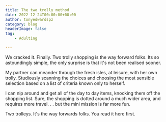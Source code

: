 ```yaml
---
title: The two trolly method
date: 2022-12-24T00:00:00+00:00
author: tonyedwardspz
category: blog
headerImage: false
tag: 
    - Adulting

---
```


We cracked it. Finally. Two trolly shopping is the way forward folks. Its so astoundingly simple, the only surprise is that it's not been realised sooner.

My partner can meander through the fresh isles, at leisure, with her own trolly. Studiously scanning the choices and choosing the most sensible selection based on a list of criteria known only to herself.

I can nip around and get all of the day to day items, knocking them off the shopping list. Sure, the shopping is dotted around a much wider area, and requires more travel.  .  . but the mini mission is far more fun.

Two trolleys. It's the way forwards folks. You read it here first.


